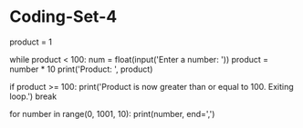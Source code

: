 # Coding-Set-4
product = 1

while product < 100:
  num = float(input('Enter a number: '))
  product = number * 10
  print('Product: ', product)

 if product >= 100:
    print('Product is now greater than or equal to 100. Exiting loop.')
    break 

for number in range(0, 1001, 10):
print(number, end=',')  
